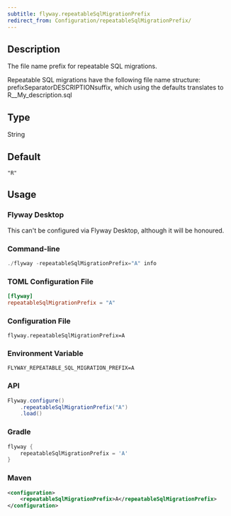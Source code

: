 ```yaml
---
subtitle: flyway.repeatableSqlMigrationPrefix
redirect_from: Configuration/repeatableSqlMigrationPrefix/
---
```


## Description

The file name prefix for repeatable SQL migrations.

Repeatable SQL migrations have the following file name structure: prefixSeparatorDESCRIPTIONsuffix, which using the defaults translates to R__My_description.sql

## Type

String

## Default

`"R"`

## Usage

### Flyway Desktop

This can't be configured via Flyway Desktop, although it will be honoured.

### Command-line

```powershell
./flyway -repeatableSqlMigrationPrefix="A" info
```

### TOML Configuration File

```toml
[flyway]
repeatableSqlMigrationPrefix = "A"
```

### Configuration File

```properties
flyway.repeatableSqlMigrationPrefix=A
```

### Environment Variable

```properties
FLYWAY_REPEATABLE_SQL_MIGRATION_PREFIX=A
```

### API

```java
Flyway.configure()
    .repeatableSqlMigrationPrefix("A")
    .load()
```

### Gradle

```groovy
flyway {
    repeatableSqlMigrationPrefix = 'A'
}
```

### Maven

```xml
<configuration>
    <repeatableSqlMigrationPrefix>A</repeatableSqlMigrationPrefix>
</configuration>
```
